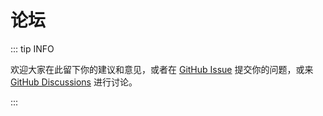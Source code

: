 # 论坛

::: tip INFO

欢迎大家在此留下你的建议和意见，或者在 [GitHub Issue](https://github.com/KomoriDev/NoneBotX/issues) 提交你的问题，或来 [GitHub Discussions](https://github.com/KomoriDev/NoneBotX/discussions) 进行讨论。

:::

<Comment />
